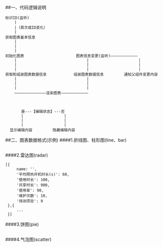##一、代码逻辑说明

````
标识ID(监听)
    |
    |（首次或ID变化）
    |
获取图表基本信息
    |
    |
    |
初始化图表                       图表信息变更(监听)————————————                               
    |                               |                      |
    |                               |                      |
    |                               |                      |
获取和组装图表数据信息            组装图表数据信息         通知父组件变更内容
    |                               |
    |                               |
    |                               |
    ——————————————渲染图表———————————— 
    
    
    
       是---【编辑状态】---否  
       |                  |
       |                  |
       |                  | 
  显示编辑内容         隐藏编辑内容    
```` 


##二、图表数据格式(示例)
####1.折线图、柱形图(line、bar)
````

````

####2.雷达图(radar)
````
[{
     name: '',
     '平均预热开机时长(s)': 60,
     '使用时长': 100,
     '共享时长': 900,
     '使用率': 90,
     '维护次数': 10,
     '待测项目': 9 
 },{
     ...
 }]
````

####3.饼图(pie)
````

````

####4.气泡图(scatter)
````
    
````







